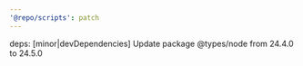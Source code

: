 ```yaml
---
'@repo/scripts': patch
---
```


deps: [minor|devDependencies] Update package @types/node from 24.4.0 to 24.5.0
